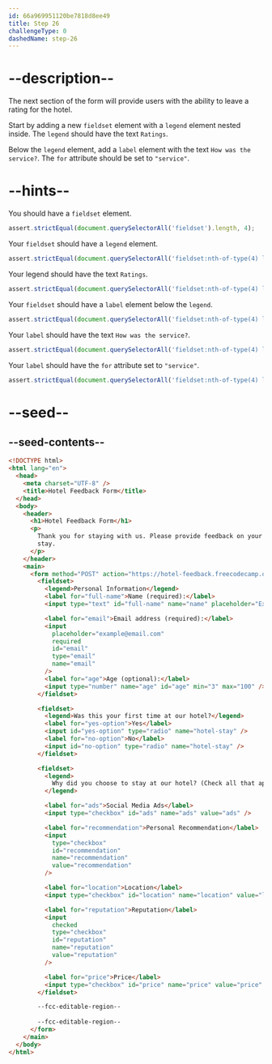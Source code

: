 ```yaml
---
id: 66a969951120be7818d8ee49
title: Step 26
challengeType: 0
dashedName: step-26
---
```


# --description--

The next section of the form will provide users with the ability to leave a rating for the hotel. 

Start by adding a new `fieldset` element with a `legend` element nested inside. The `legend` should have the text `Ratings`.

Below the `legend` element, add a `label` element with the text `How was the service?`. The `for` attribute should be set to `"service"`.

# --hints--

You should have a `fieldset` element.

```js
assert.strictEqual(document.querySelectorAll('fieldset').length, 4);
```

Your `fieldset` should have a `legend` element.

```js
assert.strictEqual(document.querySelectorAll('fieldset:nth-of-type(4) legend').length, 1);
```

Your legend should have the text `Ratings`.

```js
assert.strictEqual(document.querySelectorAll('fieldset:nth-of-type(4) legend')[0]?.textContent, 'Ratings');
```

Your `fieldset` should have a `label` element below the `legend`.

```js
assert.strictEqual(document.querySelectorAll('fieldset:nth-of-type(4) legend + label').length, 1);
```

Your `label` should have the text `How was the service?`.

```js
assert.strictEqual(document.querySelectorAll('fieldset:nth-of-type(4) legend + label')[0]?.textContent, 'How was the service?');
```

Your `label` should have the `for` attribute set to `"service"`.

```js
assert.strictEqual(document.querySelectorAll('fieldset:nth-of-type(4) legend + label')[0]?.getAttribute('for'), 'service');
```

# --seed--

## --seed-contents--

```html
<!DOCTYPE html>
<html lang="en">
  <head>
    <meta charset="UTF-8" />
    <title>Hotel Feedback Form</title>
  </head>
  <body>
    <header>
      <h1>Hotel Feedback Form</h1>
      <p>
        Thank you for staying with us. Please provide feedback on your recent
        stay.
      </p>
    </header>
    <main>
      <form method="POST" action="https://hotel-feedback.freecodecamp.org">
        <fieldset>
          <legend>Personal Information</legend>
          <label for="full-name">Name (required):</label>
          <input type="text" id="full-name" name="name" placeholder="Ex. John Doe" required>

          <label for="email">Email address (required):</label>
          <input
            placeholder="example@email.com"
            required
            id="email"
            type="email"
            name="email"
          />
          <label for="age">Age (optional):</label>
          <input type="number" name="age" id="age" min="3" max="100" />
        </fieldset>

        <fieldset>
          <legend>Was this your first time at our hotel?</legend>
          <label for="yes-option">Yes</label>
          <input id="yes-option" type="radio" name="hotel-stay" />
          <label for="no-option">No</label>
          <input id="no-option" type="radio" name="hotel-stay" />
        </fieldset>

        <fieldset>
          <legend>
            Why did you choose to stay at our hotel? (Check all that apply)
          </legend>

          <label for="ads">Social Media Ads</label>
          <input type="checkbox" id="ads" name="ads" value="ads" />

          <label for="recommendation">Personal Recommendation</label>
          <input
            type="checkbox"
            id="recommendation"
            name="recommendation"
            value="recommendation"
          />

          <label for="location">Location</label>
          <input type="checkbox" id="location" name="location" value="location" />

          <label for="reputation">Reputation</label>
          <input
            checked
            type="checkbox"
            id="reputation"
            name="reputation"
            value="reputation"
          />

          <label for="price">Price</label>
          <input type="checkbox" id="price" name="price" value="price" />
        </fieldset>

        --fcc-editable-region--
        
        --fcc-editable-region--
      </form>
    </main>
  </body>
</html>
```
